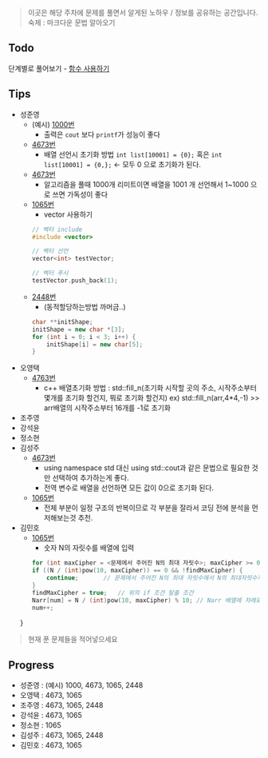 > 이곳은 해당 주차에 문제를 풀면서 알게된 노하우 / 정보를 공유하는 공간입니다.
> 숙제 : 마크다운 문법 알아오기

## Todo

단계별로 풀어보기 - [함수 사용하기](https://www.acmicpc.net/step/5)

## Tips

- 성준영
    - (예시) [1000번](https://github.com/sungjunyoung/algorithm-study/blob/master/week_1/1000_junyoung.cpp)
        - 출력은 `cout` 보다 `printf`가 성능이 좋다
    - [4673번](https://github.com/sungjunyoung/algorithm-study/blob/master/week_1/4673_junyoung.cpp)
        - 배열 선언시 초기화 방법 `int list[10001] = {0};` 혹은 `int list[10001] = {0,};` <- 모두 0 으로 초기화가 된다.
    - [4673번](https://github.com/sungjunyoung/algorithm-study/blob/master/week_1/4673_junyoung.cpp)
        - 알고리즘을 풀때 1000개 리미트이면 배열을 1001 개 선언해서 1~1000 으로 쓰면 가독성이 좋다
    - [1065번](https://github.com/sungjunyoung/algorithm-study/blob/master/week_1/1065_junyoung.cpp)
        - vector 사용하기
        ```cpp
        // 벡터 include
        #include <vector>

        // 벡터 선언
        vector<int> testVector;

        // 벡터 푸시
        testVector.push_back(1);
        ```
    - [2448번](https://github.com/sungjunyoung/algorithm-study/blob/master/week_1/1065_junyoung.cpp)
        - (동적할당하는방법 까머금..)
       ```cpp
       char **initShape;
       initShape = new char *[3];
       for (int i = 0; i < 3; i++) {
           initShape[i] = new char[5];
       }
       ```
- 오영택
	- [4763번](https://github.com/sungjunyoung/algorithm-study/blob/master/week_1/4763_teki.cpp)
		- c++ 배열초기화 방법 : std::fill_n(초기화 시작할 곳의 주소, 시작주소부터 몇개를 초기화 할건지, 뭐로 초기화 할건지)
		ex) std::fill_n(arr,4*4,-1) >> arr배열의 시작주소부터 16개를 -1로 초기화
- 조주영
- 강석윤
- 정소현
- 김성주
    - [4673번](https://github.com/sungjunyoung/algorithm-study/blob/master/week_1/4673_tjdwn9410.cpp)
        - using namespace std 대신 using std::cout과 같은 문법으로 필요한 것만 선택하여 추가하는게 좋다.
        - 전역 변수로 배열을 선언하면 모든 값이 0으로 초기화 된다.
    - [1065번](https://github.com/sungjunyoung/algorithm-study/blob/master/week_1/2448_tjdwn9410.cpp)
        - 전체 부분이 일정 구조의 반복이므로 각 부분을 잘라서 코딩 전에 분석을 먼저해보는것 추천.
- 김민호
    - [1065번](https://github.com/sungjunyoung/algorithm-study/blob/master/week_1/dolplusi.cpp)
        - 숫자 N의 자릿수를 배열에 입력
        ```cpp
        for (int maxCipher = <문제에서 주어진 N의 최대 자릿수>; maxCipher >= 0; maxCipher--) {
		if ((N / (int)pow(10, maxCipher)) == 0 && !findMaxCipher) {
			continue; 		// 문제에서 주어진 N의 최대 자릿수에서 N의 최대자릿수까지 찾는 과정
		}
		findMaxCipher = true;	// 위의 if 조건 탈출 조건
		Narr[num] = N / (int)pow(10, maxCipher) % 10; // Narr 배열에 차례로 저장
		num++;
	}

> 현재 푼 문제들을 적어넣으세요

## Progress


- 성준영 : (예시) 1000, 4673, 1065, 2448
- 오영택 : 4673, 1065
- 조주영 : 4673, 1065, 2448 
- 강석윤 : 4673, 1065
- 정소현 : 1065
- 김성주 : 4673, 1065, 2448
- 김민호 : 4673, 1065